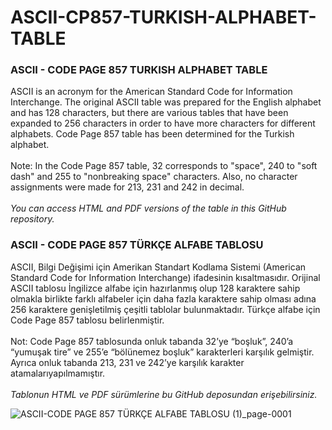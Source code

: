# ASCII-CP857-TURKISH-ALPHABET-TABLE
<h3>ASCII - CODE PAGE 857 TURKISH ALPHABET TABLE</h3>


ASCII is an acronym for the American Standard Code for Information Interchange. The original ASCII table was prepared for the English alphabet and has 128 characters, but there are various tables that have been expanded to 256 characters in order to have more characters for different alphabets. Code Page 857 table has been determined for the Turkish alphabet.<br><br>
Note: In the Code Page 857 table, 32 corresponds to "space", 240 to "soft dash" and 255 to "nonbreaking space" characters. Also, no character assignments were made for 213, 231 and 242 in decimal.<br><br>
<i>You can access HTML and PDF versions of the table in this GitHub repository.</i>


<h3>ASCII - CODE PAGE 857 TÜRKÇE ALFABE TABLOSU</h3>

ASCII, Bilgi Değişimi için Amerikan Standart Kodlama Sistemi (American Standard Code for Information Interchange) ifadesinin kısaltmasıdır. Orijinal ASCII tablosu İngilizce alfabe için hazırlanmış olup 128 karaktere sahip olmakla birlikte farklı alfabeler için daha fazla karaktere sahip olması adına 256 karaktere genişletilmiş çeşitli tablolar bulunmaktadır. Türkçe alfabe için Code Page 857 tablosu belirlenmiştir.<br><br>
Not: Code Page 857 tablosunda onluk tabanda 32’ye “boşluk”, 240’a “yumuşak tire” ve 255’e “bölünemez boşluk” karakterleri karşılık gelmiştir. Ayrıca onluk tabanda 213, 231 ve 242’ye karşılık karakter atamalarıyapılmamıştır.<br><br>
<i>Tablonun HTML ve PDF sürümlerine bu GitHub deposundan erişebilirsiniz.</i>

![ASCII-CODE PAGE 857 TÜRKÇE ALFABE TABLOSU (1)_page-0001](https://github.com/altugbeyhan/ASCII-CP857-TURKISH-ALPHABET-TABLE/assets/54203533/04696438-7a02-4a82-8a83-3a67e0be5793)
